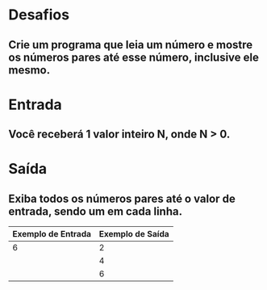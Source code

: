 # Desafios
## Crie um programa que leia um número e mostre os números pares até esse número, inclusive ele mesmo.

# Entrada
## Você receberá 1 valor inteiro N, onde N > 0.

# Saída
## Exiba todos os números pares até o valor de entrada, sendo um em cada linha. 

| Exemplo de Entrada  | Exemplo de Saída |
|---------------------|------------------|
| 6                   | 2                |
|                     | 4                |
|                     | 6                |

